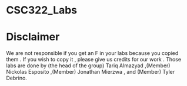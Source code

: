 # CSC322_Labs
# Disclaimer 
We are not responsible if you get an F in your labs because you copied them . 
If you wish to copy it , please give us credits for our work . 
Those labs are done by (the head of the group) Tariq Almazyad ,(Member) Nickolas Esposito ,(Member) Jonathan Mierzwa , and (Member) Tyler Debrino.  
